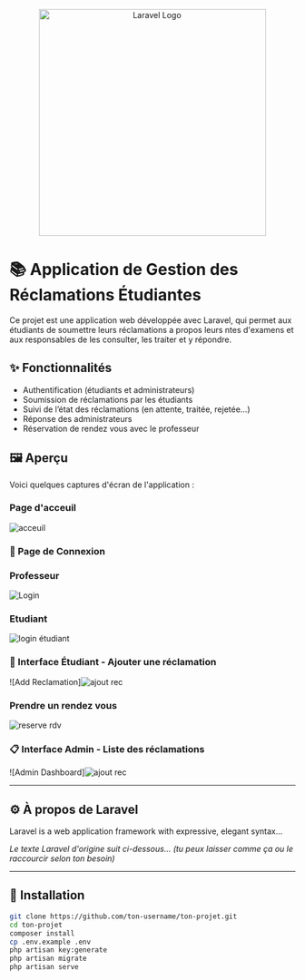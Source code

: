 <p align="center">
  <a href="https://laravel.com" target="_blank">
    <img src="https://raw.githubusercontent.com/laravel/art/master/logo-lockup/5%20SVG/2%20CMYK/1%20Full%20Color/laravel-logolockup-cmyk-red.svg" width="400" alt="Laravel Logo">
  </a>
</p>

# 📚 Application de Gestion des Réclamations Étudiantes

Ce projet est une application web développée avec Laravel, qui permet aux étudiants de soumettre leurs réclamations a propos leurs ntes d'examens et aux responsables de les consulter, les traiter et y répondre.

## ✨ Fonctionnalités

- Authentification (étudiants et administrateurs)
- Soumission de réclamations par les étudiants
- Suivi de l’état des réclamations (en attente, traitée, rejetée…)
- Réponse des administrateurs
- Réservation de rendez vous avec le professeur

## 🖼️ Aperçu

Voici quelques captures d'écran de l'application :
### Page d'acceuil
![acceuil](https://github.com/user-attachments/assets/a0c200ca-d708-4b9d-8c67-6a53264dd18a)

### 🔐 Page de Connexion
### Professeur
![Login](![prof](https://github.com/user-attachments/assets/7230dc9a-b20b-4f3c-abdc-b246ac92345c)
)
### Etudiant
![login étudiant](https://github.com/user-attachments/assets/c6d1b464-5e0f-4e0d-a570-35d1e1fa23f1)

### 📝 Interface Étudiant - Ajouter une réclamation
![Add Reclamation]![ajout rec](https://github.com/user-attachments/assets/e34ec80e-1393-4478-9f72-9d38750f9263)
### Prendre un rendez vous 
![reserve rdv](https://github.com/user-attachments/assets/d3ce28dc-66ec-4437-bac7-1282911b9d1e)


### 📋 Interface Admin - Liste des réclamations
![Admin Dashboard]![ajout rec](https://github.com/user-attachments/assets/7baa02f4-9e85-427c-8539-4e54846fd46b)




---

## ⚙️ À propos de Laravel

Laravel is a web application framework with expressive, elegant syntax...

*Le texte Laravel d'origine suit ci-dessous... (tu peux laisser comme ça ou le raccourcir selon ton besoin)*

---

## 🚀 Installation 

```bash
git clone https://github.com/ton-username/ton-projet.git
cd ton-projet
composer install
cp .env.example .env
php artisan key:generate
php artisan migrate
php artisan serve
